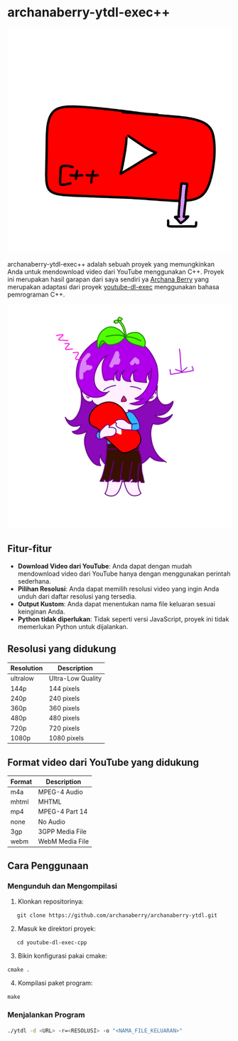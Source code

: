 # archanaberry-ytdl-exec++

![icon](archanaberry/icon.png)

archanaberry-ytdl-exec++ adalah sebuah proyek yang memungkinkan Anda untuk mendownload video dari YouTube menggunakan C++. Proyek ini merupakan hasil garapan dari saya sendiri ya [Archana Berry](https://github.com/archanaberry) yang merupakan adaptasi dari proyek [youtube-dl-exec](https://github.com/microlinkhq/youtube-dl-exec) menggunakan bahasa pemrograman C++.

![archanaberry](archanaberry/archanaberryw.png)

## Fitur-fitur
- **Download Video dari YouTube**: Anda dapat dengan mudah mendownload video dari YouTube hanya dengan menggunakan perintah sederhana.
- **Pilihan Resolusi**: Anda dapat memilih resolusi video yang ingin Anda unduh dari daftar resolusi yang tersedia.
- **Output Kustom**: Anda dapat menentukan nama file keluaran sesuai keinginan Anda.
- **Python tidak diperlukan**: Tidak seperti versi JavaScript, proyek ini tidak memerlukan Python untuk dijalankan.

## Resolusi yang didukung
| Resolution | Description       |
|------------|-------------------|
| ultralow   | Ultra-Low Quality |
| 144p       | 144 pixels        |
| 240p       | 240 pixels        |
| 360p       | 360 pixels        |
| 480p       | 480 pixels        |
| 720p       | 720 pixels        |
| 1080p      | 1080 pixels       |

## Format video dari YouTube yang didukung 
| Format      | Description                     |
|-------------|---------------------------------|
| m4a         | MPEG-4 Audio                   |
| mhtml       | MHTML                           |
| mp4         | MPEG-4 Part 14                  |
| none        | No Audio                        |
| 3gp         | 3GPP Media File                 |
| webm        | WebM Media File                 |


## Cara Penggunaan
### Mengunduh dan Mengompilasi
1. Klonkan repositorinya:
```
   git clone https://github.com/archanaberry/archanaberry-ytdl.git
```
2. Masuk ke direktori proyek:
```
   cd youtube-dl-exec-cpp
```
3. Bikin konfigurasi pakai cmake:
```
cmake .
```
4. Kompilasi paket program:
 ```
make
```

### Menjalankan Program
```sh
./ytdl -d <URL> -r=<RESOLUSI> -o "<NAMA_FILE_KELUARAN>"
```
